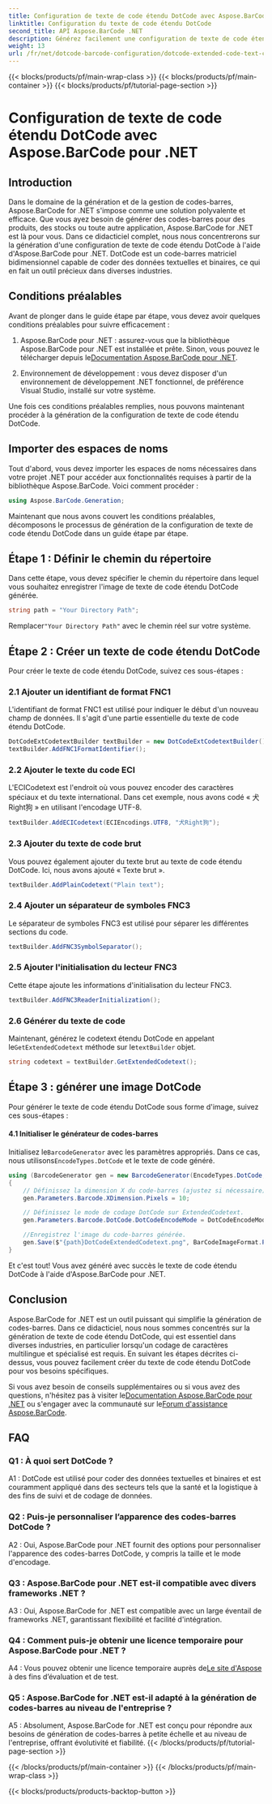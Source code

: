 ```yaml
---
title: Configuration de texte de code étendu DotCode avec Aspose.BarCode pour .NET
linktitle: Configuration du texte de code étendu DotCode
second_title: API Aspose.BarCode .NET
description: Générez facilement une configuration de texte de code étendu DotCode à l'aide d'Aspose.BarCode pour .NET. Suivez notre guide étape par étape pour une création efficace de codes-barres.
weight: 13
url: /fr/net/dotcode-barcode-configuration/dotcode-extended-code-text-configuration/
---
```


{{< blocks/products/pf/main-wrap-class >}}
{{< blocks/products/pf/main-container >}}
{{< blocks/products/pf/tutorial-page-section >}}

# Configuration de texte de code étendu DotCode avec Aspose.BarCode pour .NET

## Introduction

Dans le domaine de la génération et de la gestion de codes-barres, Aspose.BarCode for .NET s'impose comme une solution polyvalente et efficace. Que vous ayez besoin de générer des codes-barres pour des produits, des stocks ou toute autre application, Aspose.BarCode for .NET est là pour vous. Dans ce didacticiel complet, nous nous concentrerons sur la génération d'une configuration de texte de code étendu DotCode à l'aide d'Aspose.BarCode pour .NET. DotCode est un code-barres matriciel bidimensionnel capable de coder des données textuelles et binaires, ce qui en fait un outil précieux dans diverses industries.

## Conditions préalables

Avant de plonger dans le guide étape par étape, vous devez avoir quelques conditions préalables pour suivre efficacement :

1.  Aspose.BarCode pour .NET : assurez-vous que la bibliothèque Aspose.BarCode pour .NET est installée et prête. Sinon, vous pouvez le télécharger depuis le[Documentation Aspose.BarCode pour .NET](https://reference.aspose.com/barcode/net/).

2. Environnement de développement : vous devez disposer d'un environnement de développement .NET fonctionnel, de préférence Visual Studio, installé sur votre système.

Une fois ces conditions préalables remplies, nous pouvons maintenant procéder à la génération de la configuration de texte de code étendu DotCode.

## Importer des espaces de noms

Tout d'abord, vous devez importer les espaces de noms nécessaires dans votre projet .NET pour accéder aux fonctionnalités requises à partir de la bibliothèque Aspose.BarCode. Voici comment procéder :


```csharp
using Aspose.BarCode.Generation;
```

Maintenant que nous avons couvert les conditions préalables, décomposons le processus de génération de la configuration de texte de code étendu DotCode dans un guide étape par étape.



## Étape 1 : Définir le chemin du répertoire

Dans cette étape, vous devez spécifier le chemin du répertoire dans lequel vous souhaitez enregistrer l'image de texte de code étendu DotCode générée.

```csharp
string path = "Your Directory Path";
```

 Remplacer`"Your Directory Path"` avec le chemin réel sur votre système.

## Étape 2 : Créer un texte de code étendu DotCode

Pour créer le texte de code étendu DotCode, suivez ces sous-étapes :

### 2.1 Ajouter un identifiant de format FNC1

L'identifiant de format FNC1 est utilisé pour indiquer le début d'un nouveau champ de données. Il s'agit d'une partie essentielle du texte de code étendu DotCode.

```csharp
DotCodeExtCodetextBuilder textBuilder = new DotCodeExtCodetextBuilder();
textBuilder.AddFNC1FormatIdentifier();
```

### 2.2 Ajouter le texte du code ECI

L'ECICodetext est l'endroit où vous pouvez encoder des caractères spéciaux et du texte international. Dans cet exemple, nous avons codé « 犬Right狗 » en utilisant l'encodage UTF-8.

```csharp
textBuilder.AddECICodetext(ECIEncodings.UTF8, "犬Right狗");
```

### 2.3 Ajouter du texte de code brut

Vous pouvez également ajouter du texte brut au texte de code étendu DotCode. Ici, nous avons ajouté « Texte brut ».

```csharp
textBuilder.AddPlainCodetext("Plain text");
```

### 2.4 Ajouter un séparateur de symboles FNC3

Le séparateur de symboles FNC3 est utilisé pour séparer les différentes sections du code.

```csharp
textBuilder.AddFNC3SymbolSeparator();
```

### 2.5 Ajouter l'initialisation du lecteur FNC3

Cette étape ajoute les informations d'initialisation du lecteur FNC3.

```csharp
textBuilder.AddFNC3ReaderInitialization();
```

### 2.6 Générer du texte de code

 Maintenant, générez le codetext étendu DotCode en appelant le`GetExtendedCodetext` méthode sur le`textBuilder` objet.

```csharp
string codetext = textBuilder.GetExtendedCodetext();
```

## Étape 3 : générer une image DotCode

Pour générer le texte de code étendu DotCode sous forme d'image, suivez ces sous-étapes :

#### 4.1 Initialiser le générateur de codes-barres

 Initialisez le`BarcodeGenerator` avec les paramètres appropriés. Dans ce cas, nous utilisons`EncodeTypes.DotCode` et le texte de code généré.

```csharp
using (BarcodeGenerator gen = new BarcodeGenerator(EncodeTypes.DotCode, codetext))
{
    // Définissez la dimension X du code-barres (ajustez si nécessaire).
    gen.Parameters.Barcode.XDimension.Pixels = 10;

    // Définissez le mode de codage DotCode sur ExtendedCodetext.
    gen.Parameters.Barcode.DotCode.DotCodeEncodeMode = DotCodeEncodeMode.ExtendedCodetext;

    //Enregistrez l'image du code-barres générée.
    gen.Save($"{path}DotCodeExtendedCodetext.png", BarCodeImageFormat.Png);
}
```

Et c'est tout! Vous avez généré avec succès le texte de code étendu DotCode à l'aide d'Aspose.BarCode pour .NET.

## Conclusion

Aspose.BarCode for .NET est un outil puissant qui simplifie la génération de codes-barres. Dans ce didacticiel, nous nous sommes concentrés sur la génération de texte de code étendu DotCode, qui est essentiel dans diverses industries, en particulier lorsqu'un codage de caractères multilingue et spécialisé est requis. En suivant les étapes décrites ci-dessus, vous pouvez facilement créer du texte de code étendu DotCode pour vos besoins spécifiques.

 Si vous avez besoin de conseils supplémentaires ou si vous avez des questions, n'hésitez pas à visiter le[Documentation Aspose.BarCode pour .NET](https://reference.aspose.com/barcode/net/) ou s'engager avec la communauté sur le[Forum d'assistance Aspose.BarCode](https://forum.aspose.com/c/barcode/13).

## FAQ

### Q1 : À quoi sert DotCode ?

A1 : DotCode est utilisé pour coder des données textuelles et binaires et est couramment appliqué dans des secteurs tels que la santé et la logistique à des fins de suivi et de codage de données.

### Q2 : Puis-je personnaliser l’apparence des codes-barres DotCode ?

A2 : Oui, Aspose.BarCode pour .NET fournit des options pour personnaliser l'apparence des codes-barres DotCode, y compris la taille et le mode d'encodage.

### Q3 : Aspose.BarCode pour .NET est-il compatible avec divers frameworks .NET ?

A3 : Oui, Aspose.BarCode for .NET est compatible avec un large éventail de frameworks .NET, garantissant flexibilité et facilité d'intégration.

### Q4 : Comment puis-je obtenir une licence temporaire pour Aspose.BarCode pour .NET ?

 A4 : Vous pouvez obtenir une licence temporaire auprès de[Le site d'Aspose](https://purchase.aspose.com/temporary-license/) à des fins d’évaluation et de test.

### Q5 : Aspose.BarCode for .NET est-il adapté à la génération de codes-barres au niveau de l'entreprise ?

A5 : Absolument, Aspose.BarCode for .NET est conçu pour répondre aux besoins de génération de codes-barres à petite échelle et au niveau de l'entreprise, offrant évolutivité et fiabilité.
{{< /blocks/products/pf/tutorial-page-section >}}

{{< /blocks/products/pf/main-container >}}
{{< /blocks/products/pf/main-wrap-class >}}

{{< blocks/products/products-backtop-button >}}
